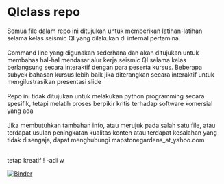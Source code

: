 # QIclass repo 
Semua file dalam repo ini ditujukan untuk memberikan latihan-latihan selama kelas seismic QI yang dilakukan di internal pertamina. 
<br><br>Command line yang digunakan sederhana dan akan ditujukan untuk membahas hal-hal mendasar alur kerja seismic QI selama kelas berlangsung secara interaktif dengan para peserta kursus. Beberapa subyek bahasan kursus lebih baik jika diterangkan secara interaktif untuk mengilustrasikan presentasi slide
<br><br>Repo ini tidak ditujukan untuk melakukan python programming secara spesifik, tetapi melatih proses berpikir kritis terhadap software komersial yang ada <br><br>Jika membutuhkan tambahan info, atau merujuk pada salah satu file, atau terdapat usulan peningkatan kualitas konten atau terdapat kesalahan yang tidak disengaja, dapat menghubungi mapstonegardens_at_yahoo.com

<br> tetap kreatif ! -adi w

[![Binder](https://mybinder.org/badge_logo.svg)](https://mybinder.org/v2/gh/mapstonegardens/QIclass/HEAD)
